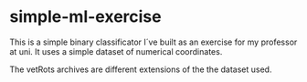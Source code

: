 # simple-ml-exercise
This is a simple binary classificator I´ve built as an exercise for my professor at uni. It uses a simple dataset of numerical coordinates.

The vetRots archives are different extensions of the the dataset used.

